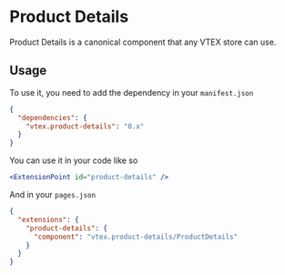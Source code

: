 # Product Details

Product Details is a canonical component that any VTEX store can use.

## Usage

To use it, you need to add the dependency in your `manifest.json`

```json
{
  "dependencies": {
    "vtex.product-details": "0.x"
  }
}
```

You can use it in your code like so

```jsx
<ExtensionPoint id="product-details" />
```

And in your `pages.json`

```json
{
  "extensions": {
    "product-details": {
      "component": "vtex.product-details/ProductDetails"
    }
  }
}
```


